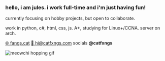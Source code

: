 ### hello, i am jules. i work full-time and i'm just having fun! 

currently focusing on hobby projects, but open to collaborate.

work in python, c#, html, css, js. A+, studying for Linux+/CCNA. server on arch.

[🌐 fangs.cat](https://fangs.cat/) [📩 hi@catfxngs.com](mailto:hi@catfxngs.com) socials **@catfxngs**

![meowchi hopping gif](https://media.discordapp.net/attachments/1060599560759681106/1062958577775542302/meowchihop.gif)
